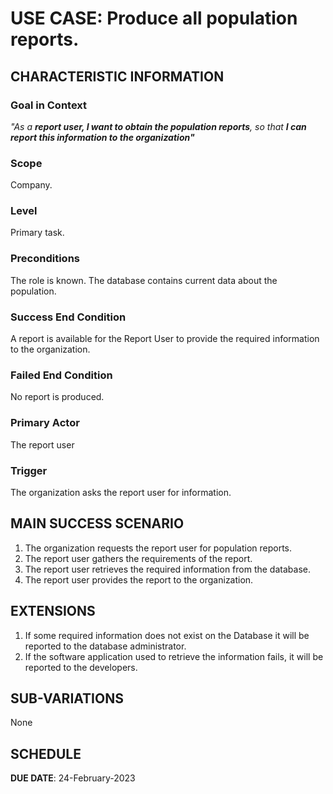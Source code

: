 # USE CASE: Produce all population reports.

## CHARACTERISTIC INFORMATION

### Goal in Context

*"As a **report user, I want to obtain the population reports**, so that **I can report this information to the organization"***

### Scope

Company.

### Level

Primary task.

### Preconditions

The role is known.  The database contains current data about the population.

### Success End Condition

A report is available for the Report User to provide the required information to the organization.

### Failed End Condition

No report is produced.

### Primary Actor

The report user

### Trigger

The organization asks the report user for information.

## MAIN SUCCESS SCENARIO

1. The organization requests the report user for population reports.
2. The report user gathers the requirements of the report.
3. The report user retrieves the required information from the database.
4. The report user provides the report to the organization.

## EXTENSIONS

1. If some required information does not exist on the Database it will be reported to the database administrator.
2. If the software application used to retrieve the information fails, it will be reported to the developers.

## SUB-VARIATIONS

None

## SCHEDULE

**DUE DATE**: 24-February-2023